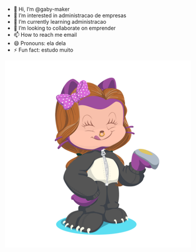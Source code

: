 - 👋 Hi, I’m @gaby-maker
- 👀 I’m interested in administracao de empresas
- 🌱 I’m currently learning administracao
- 💞️ I’m looking to collaborate on emprender
- 📫 How to reach me email
- 😄 Pronouns: ela dela
- ⚡ Fun fact: estudo muito

<!---
gaby-maker/gaby-maker is a ✨ special ✨ repository because its `README.md` (this file) appears on your GitHub profile.
You can click the Preview link to take a look at your changes.
--->
![](octocat-1722438193204.png)
